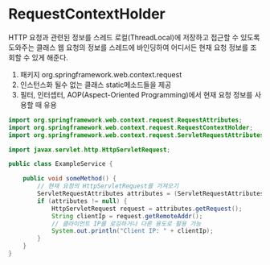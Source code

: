 # RequestContextHolder
HTTP 요청과 관련된 정보를 스레드 로컬(ThreadLocal)에 저장하고 접근할 수 있도록 도와주는 클래스
웹 요청의 정보를 스레드에 바인딩하여 어디서든 현재 요청 정보를 조회할 수 있게 해준다.

1. 패키지 org.springframework.web.context.request
1. 인스턴스화 될수 없는 클래스 static메소드들을 제공
1. 필터, 인터셉터, AOP(Aspect-Oriented Programming)에서 현재 요청 정보를 사용할 때 유용

```java 
import org.springframework.web.context.request.RequestAttributes;
import org.springframework.web.context.request.RequestContextHolder;
import org.springframework.web.context.request.ServletRequestAttributes;

import javax.servlet.http.HttpServletRequest;

public class ExampleService {

    public void someMethod() {
        // 현재 요청의 HttpServletRequest를 가져오기
        ServletRequestAttributes attributes = (ServletRequestAttributes) RequestContextHolder.getRequestAttributes();
        if (attributes != null) {
            HttpServletRequest request = attributes.getRequest();
            String clientIp = request.getRemoteAddr();
            // 클라이언트 IP를 로깅하거나 다른 용도로 활용 가능
            System.out.println("Client IP: " + clientIp);
        }
    }
}
```